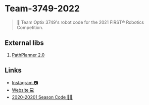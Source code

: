 # Team-3749-2022 
> 🤖 Team Optix 3749's robot code for the 2021 FIRST® Robotics Competition.

## External libs
1. [PathPlanner 2.0](https://github.com/mjansen4857/pathplanner)

## Links
 - [Instagram 📷](https://www.instagram.com/optix3749/) 
 - [Website 💻](https://www.team3749.org/) 
 - [2020-20201 Season Code 👩‍💻](https://github.com/Team-Optix-3749/Team3749-2021)

